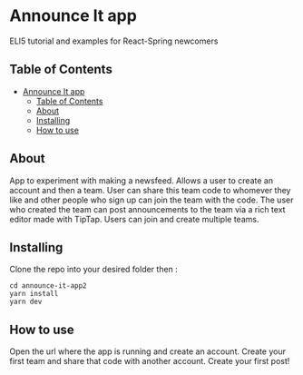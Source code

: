 # Announce It app

ELI5 tutorial and examples for React-Spring newcomers

## Table of Contents

- [Announce It app](#announce-it-app)
  - [Table of Contents](#table-of-contents)
  - [About](#about)
  - [Installing](#installing)
  - [How to use](#how-to-use)

## About

App to experiment with making a newsfeed. Allows a user to create an account and then a team. User can share this team code to whomever they like and other people who sign up can join the team with the code. The user who created the team can post announcements to the team via a rich text editor made with TipTap. Users can join and create multiple teams.

## Installing

Clone the repo into your desired folder then :

```
cd announce-it-app2
yarn install
yarn dev
```

## How to use

Open the url where the app is running and create an account. Create your first team and share that code with another account. Create your first post!
